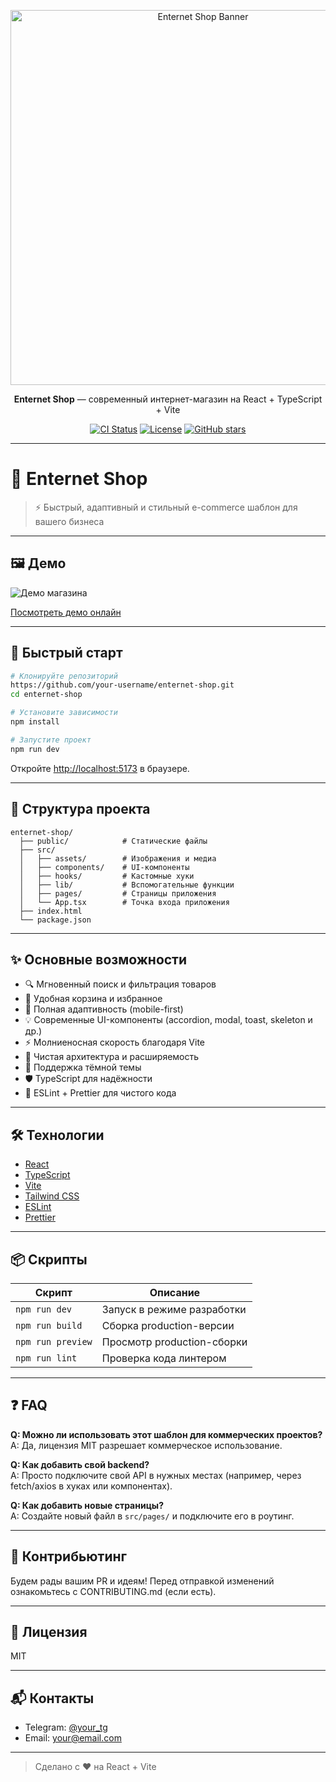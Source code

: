 <p align="center">
  <img src="https://user-images.githubusercontent.com/placeholder/banner.png" alt="Enternet Shop Banner" width="600"/>
</p>

<p align="center">
  <b>Enternet Shop</b> — современный интернет-магазин на React + TypeScript + Vite
</p>

<p align="center">
  <a href="https://github.com/your-username/enternet-shop/actions"><img src="https://img.shields.io/github/actions/workflow/status/your-username/enternet-shop/ci.yml?branch=main" alt="CI Status"></a>
  <a href="https://github.com/your-username/enternet-shop/blob/main/LICENSE"><img src="https://img.shields.io/badge/license-MIT-blue.svg" alt="License"></a>
  <a href="https://github.com/your-username/enternet-shop/stargazers"><img src="https://img.shields.io/github/stars/your-username/enternet-shop?style=social" alt="GitHub stars"></a>
</p>

---

# 🛒 Enternet Shop

> ⚡️ Быстрый, адаптивный и стильный e-commerce шаблон для вашего бизнеса

---

## 🖼️ Демо

![Демо магазина](https://user-images.githubusercontent.com/placeholder/demo.gif)

[Посмотреть демо онлайн](https://enternet-shop-demo.vercel.app/)

---

## 🚀 Быстрый старт

```bash
# Клонируйте репозиторий
https://github.com/your-username/enternet-shop.git
cd enternet-shop

# Установите зависимости
npm install

# Запустите проект
npm run dev
```

Откройте [http://localhost:5173](http://localhost:5173) в браузере.

---

## 📁 Структура проекта

```
enternet-shop/
  ├── public/            # Статические файлы
  ├── src/
  │   ├── assets/        # Изображения и медиа
  │   ├── components/    # UI-компоненты
  │   ├── hooks/         # Кастомные хуки
  │   ├── lib/           # Вспомогательные функции
  │   ├── pages/         # Страницы приложения
  │   └── App.tsx        # Точка входа приложения
  ├── index.html
  └── package.json
```

---

## ✨ Основные возможности

- 🔍 Мгновенный поиск и фильтрация товаров
- 🛒 Удобная корзина и избранное
- 📱 Полная адаптивность (mobile-first)
- 💡 Современные UI-компоненты (accordion, modal, toast, skeleton и др.)
- ⚡️ Молниеносная скорость благодаря Vite
- 🧩 Чистая архитектура и расширяемость
- 🌙 Поддержка тёмной темы
- 🛡️ TypeScript для надёжности
- 🧹 ESLint + Prettier для чистого кода

---

## 🛠️ Технологии

- [React](https://react.dev/)
- [TypeScript](https://www.typescriptlang.org/)
- [Vite](https://vitejs.dev/)
- [Tailwind CSS](https://tailwindcss.com/)
- [ESLint](https://eslint.org/)
- [Prettier](https://prettier.io/)

---

## 📦 Скрипты

| Скрипт             | Описание                        |
|--------------------|----------------------------------|
| `npm run dev`      | Запуск в режиме разработки       |
| `npm run build`    | Сборка production-версии         |
| `npm run preview`  | Просмотр production-сборки        |
| `npm run lint`     | Проверка кода линтером           |

---

## ❓ FAQ

**Q: Можно ли использовать этот шаблон для коммерческих проектов?**  
A: Да, лицензия MIT разрешает коммерческое использование.

**Q: Как добавить свой backend?**  
A: Просто подключите свой API в нужных местах (например, через fetch/axios в хуках или компонентах).

**Q: Как добавить новые страницы?**  
A: Создайте новый файл в `src/pages/` и подключите его в роутинг.

---

## 🤝 Контрибьютинг

Будем рады вашим PR и идеям! Перед отправкой изменений ознакомьтесь с CONTRIBUTING.md (если есть).

---

## 📄 Лицензия

MIT

---

## 📬 Контакты

- Telegram: [@your_tg](https://t.me/your_tg)
- Email: your@email.com

---

> Сделано с ❤️ на React + Vite
